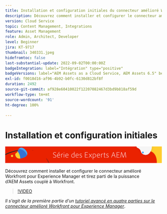 ```yaml
---
title: Installation et configuration initiales du connecteur amélioré Workfront pour AEM
description: Découvrez comment installer et configurer le connecteur amélioré Workfront pour Experience Manager et tirez parti de la puissance d’AEM Assets couplé à Workfront.
version: Cloud Service
topic: Content Management, Integrations
feature: Asset Management
role: Admin, Architect, Developer
level: Beginner
jira: KT-9717
thumbnail: 340331.jpeg
hidefromtoc: false
last-substantial-update: 2022-09-02T00:00:00Z
badgeIntegration: label="Intégration" type="positive"
badgeVersions: label="AEM Assets as a Cloud Service, AEM Assets 6.5" before-title="false"
exl-id: f0018d16-af96-4b92-b0fc-6130d812bf8f
duration: 2492
source-git-commit: af928e60410022f12207082467d3bd9b818af59d
workflow-type: tm+mt
source-wordcount: '91'
ht-degree: 100%

---
```


# Installation et configuration initiales

![AEM Experts Series.](./assets/banner.png)

Découvrez comment installer et configurer le connecteur amélioré Workfront pour Experience Manager et tirez parti de la puissance d’AEM Assets couplé à Workfront.

>[!VIDEO](https://video.tv.adobe.com/v/340331?quality=12&learn=on)

_Il s’agit de la première partie d’un [tutoriel avancé en quatre parties sur le connecteur amélioré Workfront pour Experience Manager](./overview.md)_.
